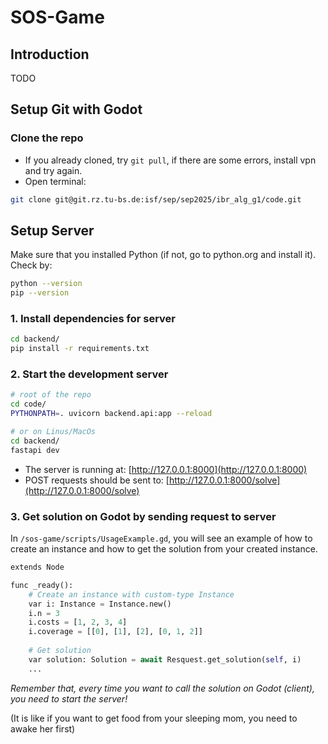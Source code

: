 # SOS-Game

## Introduction
TODO

## Setup Git with Godot
### Clone the repo
- If you already cloned, try `git pull`, if there are some errors, install vpn and try again.
- Open terminal:
```sh
git clone git@git.rz.tu-bs.de:isf/sep/sep2025/ibr_alg_g1/code.git
```

## Setup Server

Make sure that you installed Python (if not, go to python.org and install it). Check by:
```sh
python --version 
pip --version
```

### 1. Install dependencies for server
```sh
cd backend/
pip install -r requirements.txt
```

### 2. Start the development server
```sh
# root of the repo
cd code/ 
PYTHONPATH=. uvicorn backend.api:app --reload

# or on Linus/MacOs
cd backend/
fastapi dev
```

- The server is running at: [http://127.0.0.1:8000](http://127.0.0.1:8000)
- POST requests should be sent to: [http://127.0.0.1:8000/solve](http://127.0.0.1:8000/solve)

### 3. Get solution on Godot by sending request to server

In `/sos-game/scripts/UsageExample.gd`, you will see an example of how to create an instance and how to get the solution from your created instance. 

```python
extends Node

func _ready():
	# Create an instance with custom-type Instance
	var i: Instance = Instance.new()
	i.n = 3
	i.costs = [1, 2, 3, 4]
	i.coverage = [[0], [1], [2], [0, 1, 2]]
	
	# Get solution
	var solution: Solution = await Resquest.get_solution(self, i) 
	...
```

<i>Remember that, every time you want to call the solution on Godot (client), you need to start the server!</i>

(It is like if you want to get food from your sleeping mom, you need to awake her first)
